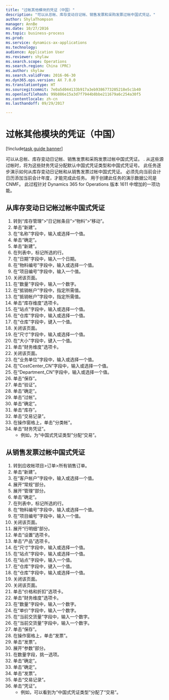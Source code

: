 ```yaml
--- 
title: "过帐其他模块的凭证（中国）"
description: "可以从总帐、库存变动日记帐、销售发票和采购发票过帐中国式凭证。"
author: ShylaThompson
manager: AnnBe
ms.date: 10/27/2016
ms.topic: business-process
ms.prod: 
ms.service: dynamics-ax-applications
ms.technology: 
audience: Application User
ms.reviewer: shylaw
ms.search.scope: Operations
ms.search.region: China (PRC)
ms.author: shylaw
ms.search.validFrom: 2016-06-30
ms.dyn365.ops.version: AX 7.0.0
ms.translationtype: HT
ms.sourcegitcommit: 7e0a5d044133b917a3eb9386773205218e5c1b40
ms.openlocfilehash: 99b886e15a3d7f7944b8bbe211679a6c254a30f5
ms.contentlocale: zh-cn
ms.lasthandoff: 09/29/2017

---
```

# <a name="post-vouchers-from-other-modules-china"></a>过帐其他模块的凭证（中国）

[!include[task guide banner](../../includes/task-guide-banner.md)]

可以从总帐、库存变动日记帐、销售发票和采购发票过帐中国式凭证。 . 从这些源过帐时，将为这些财务凭证分配默认中国式凭证类型和中国式凭证号。
此任务逐步演示如何从库存变动日记帐和从销售发票过帐中国式凭证。
必须先向当前会计日历添加当前会计年度，才能完成此任务。 用于创建此任务的演示数据公司是 CNMF。 此过程针对 Dynamics 365 for Operations 版本 1611 中增加的一项功能。


## <a name="post-chinese-vouchers-from-an-inventory-movement-journal"></a>从库存变动日记帐过帐中国式凭证
1. 转到“库存管理”>“日记帐条目”>“物料”>“移动”。
2. 单击“新建”。
3. 在“名称”字段中，输入或选择一个值。
4. 单击“确定”。
5. 单击“新建”。
6. 在列表中，标记所选的行。
7. 在“日期”字段中，输入一个日期。
8. 在“物料编号”字段中，输入或选择一个值。
9. 在“项目编号”字段中，输入一个值。
10. 关闭该页面。
11. 在“数量”字段中，输入一个数字。
12. 在“抵销帐户”字段中，指定所需值。
13. 在“抵销帐户”字段中，指定所需值。
14. 单击“库存维度”选项卡。
15. 在“站点”字段中，输入或选择一个值。
16. 在“仓库”字段中，输入或选择一个值。
17. 在“仓库”字段中，键入一个值。
18. 关闭该页面。
19. 在“尺寸”字段中，输入或选择一个值。
20. 在“大小”字段中，键入一个值。
21. 单击“财务维度”选项卡。
22. 关闭该页面。
23. 在“业务单位”字段中，输入或选择一个值。
24. 在“CostCenter_CN”字段中，输入或选择一个值。
25. 在“Department_CN”字段中，输入或选择一个值。
26. 单击“保存”。
27. 单击“验证”。
28. 单击“确定”。
29. 单击“过帐”。
30. 单击“确定”。
31. 单击“库存”。
32. 单击“交易记录”。
33. 在操作窗格上，单击"分类帐"。
34. 单击“财务凭证”。
    * 例如，为“中国式凭证类型”分配“交易”。  

## <a name="post-chinese-vouchers-from-a-sales-invoice"></a>从销售发票过帐中国式凭证
1. 转到应收帐项目>订单>所有销售订单。
2. 单击“新建”。
3. 在“客户帐户”字段中，输入或选择一个值。
4. 展开“常规”部分。
5. 展开“管理”部分。
6. 单击“确定”。
7. 在列表中，标记所选的行。
8. 在“物料编号”字段中，输入或选择一个值。
9. 在“项目编号”字段中，输入一个值。
10. 关闭该页面。
11. 展开“行明细”部分。
12. 单击“设置”选项卡。
13. 单击“产品”选项卡。
14. 在“尺寸”字段中，输入或选择一个值。
15. 在“站点”字段中，输入或选择一个值。
16. 在“站点”字段中，输入一个值。
17. 在“仓库”字段中，键入一个值。
18. 在“仓库”字段中，输入或选择一个值。
19. 关闭该页面。
20. 关闭该页面。
21. 单击"价格和折扣"选项卡。
22. 单击“财务维度”选项卡。
23. 在“数量”字段中，输入一个数字。
24. 在“单价”字段中，输入一个数字。
25. 在“当前交货量”字段中，输入一个数字。
26. 在“当前交货量”字段中，输入一个数字。
27. 单击“保存”。
28. 在操作窗格上，单击“发票”。
29. 单击“发票”。
30. 展开“参数”部分。
31. 在数量字段，挑一选项。
32. 单击“确定”。
33. 单击“确定”。
34. 单击“发票”。
35. 单击“交易记录”。
36. 单击“凭证”。
    * 例如，可以看到为“中国式凭证类型”分配了“交易”。  


